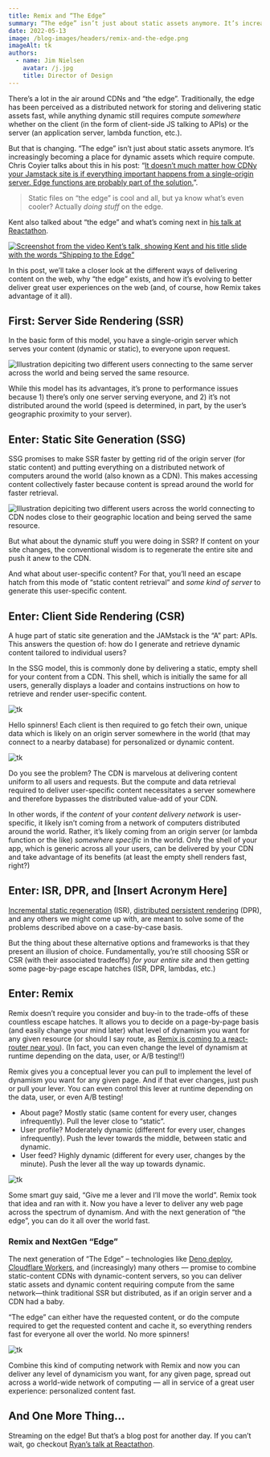 ```yaml
---
title: Remix and “The Edge”
summary: “The edge” isn’t just about static assets anymore. It’s increasingly becoming a place for dynamic assets resulting from compute. Remix is taking full advantage of this next generation of edge computing.
date: 2022-05-13
image: /blog-images/headers/remix-and-the-edge.png
imageAlt: tk
authors:
  - name: Jim Nielsen
    avatar: /j.jpg
    title: Director of Design
---
```


There’s a lot in the air around CDNs and “the edge”. Traditionally, the edge has been perceived as a distributed network for storing and delivering static assets fast, while anything dynamic still requires compute _somewhere_ whether on the client (in the form of client-side JS talking to APIs) or the server (an application server, lambda function, etc.).

But that is changing. “The edge” isn’t just about static assets anymore. It’s increasingly becoming a place for dynamic assets which require compute. Chris Coyier talks about this in his post: “[It doesn’t much matter how CDNy your Jamstack site is if everything important happens from a single-origin server. Edge functions are probably part of the solution.][chris-coyier]”.

> Static files on “the edge” is cool and all, but ya know what’s even cooler? Actually _doing stuff_ on the edge.

Kent also talked about “the edge” and what’s coming next in [his talk at Reactathon][reactathon-kent].

[![Screenshot from the video Kent’s talk, showing Kent and his title slide with the words “Shipping to the Edge”][img-reactathon-kent]][reactathon-kent]

In this post, we’ll take a closer look at the different ways of delivering content on the web, why “the edge” exists, and how it’s evolving to better deliver great user experiences on the web (and, of course, how Remix takes advantage of it all).

## First: Server Side Rendering (SSR)

In the basic form of this model, you have a single-origin server which serves your content (dynamic or static), to everyone upon request.

![Illustration depiciting two different users connecting to the same server across the world and being served the same resource.][img-ssr]

While this model has its advantages, it’s prone to performance issues because 1) there’s only one server serving everyone, and 2) it’s not distributed around the world (speed is determined, in part, by the user’s geographic proximity to your server).

## Enter: Static Site Generation (SSG)

SSG promises to make SSR faster by getting rid of the origin server (for static content) and putting everything on a distributed network of computers around the world (also known as a CDN). This makes accessing content collectively faster because content is spread around the world for faster retrieval.

![Illustration depiciting two different users across the world connecting to CDN nodes close to their geographic location and being served the same resource.][img-ssg]

But what about the dynamic stuff you were doing in SSR? If content on your site changes, the conventional wisdom is to regenerate the entire site and push it anew to the CDN.

And what about user-specific content? For that, you’ll need an escape hatch from this mode of “static content retrieval” and _some kind of server_ to generate this user-specific content.

## Enter: Client Side Rendering (CSR)

A huge part of static site generation and the JAMstack is the “A” part: APIs. This answers the question of: how do I generate and retrieve dynamic content tailored to individual users?

In the SSG model, this is commonly done by delivering a static, empty shell for your content from a CDN. This shell, which is initially the same for all users, generally displays a loader and contains instructions on how to retrieve and render user-specific content.

![tk][img-csr-1]

Hello spinners! Each client is then required to go fetch their own, unique data which is likely on an origin server somewhere in the world (that may connect to a nearby database) for personalized or dynamic content.

![tk][img-csr-2]

Do you see the problem? The CDN is marvelous at delivering content uniform to all users and requests. But the compute and data retrieval required to deliver user-specific content necessitates a server somewhere and therefore bypasses the distributed value-add of your CDN.

In other words, if the _content_ of your _content delivery network_ is user-specific, it likely isn’t coming from a network of computers distributed around the world. Rather, it’s likely coming from an origin server (or lambda function or the like) _somewhere specific_ in the world. Only the shell of your app, which is generic across all your users, can be delivered by your CDN and take advantage of its benefits (at least the empty shell renders fast, right?)

## Enter: ISR, DPR, and [Insert Acronym Here]

[Incremental static regeneration][isr] (ISR), [distributed persistent rendering][dpr] (DPR), and any others we might come up with, are meant to solve some of the problems described above on a case-by-case basis.

But the thing about these alternative options and frameworks is that they present an illusion of choice. Fundamentally, you’re still choosing SSR or CSR (with their associated tradeoffs) _for your entire site_ and then getting some page-by-page escape hatches (ISR, DPR, lambdas, etc.)

## Enter: Remix

Remix doesn’t require you consider and buy-in to the trade-offs of these countless escape hatches. It allows you to decide on a page-by-page basis (and easily change your mind later) what level of dynamism you want for any given resource (or should I say route, as [Remix is coming to a react-router near you][remixing-router]). (In fact, you can even change the level of dynamism at runtime depending on the data, user, or A/B testing!!)

Remix gives you a conceptual lever you can pull to implement the level of dynamism you want for any given page. And if that ever changes, just push or pull your lever. You can even control this lever at runtime depending on the data, user, or even A/B testing!

- About page? Mostly static (same content for every user, changes infrequently). Pull the lever close to “static”.
- User profile? Moderately dynamic (different for every user, changes infrequently). Push the lever towards the middle, between static and dynamic.
- User feed? Highly dynamic (different for every user, changes by the minute). Push the lever all the way up towards dynamic.

![tk][img-lever]

Some smart guy said, “Give me a lever and I’ll move the world”. Remix took that idea and ran with it. Now you have a lever to deliver any web page across the spectrum of dynamism. And with the next generation of “the edge”, you can do it all over the world fast.

### Remix and NextGen “Edge”

The next generation of “The Edge” – technologies like [Deno deploy][deno-deploy], [Cloudflare Workers][cloudflare-workers], and (increasingly) many others — promise to combine static-content CDNs with dynamic-content servers, so you can deliver static assets and dynamic content requiring compute from the same network—think traditional SSR but distributed, as if an origin server and a CDN had a baby.

“The edge” can either have the requested content, or do the compute required to get the requested content and cache it, so everything renders fast for everyone all over the world. No more spinners!

![tk][img-edge]

Combine this kind of computing network with Remix and now you can deliver any level of dynamicism you want, for any given page, spread out across a world-wide network of computing — all in service of a great user experience: personalized content fast.

## And One More Thing…

Streaming on the edge! But that’s a blog post for another day. If you can’t wait, go checkout [Ryan’s talk at Reactathon][reactathon-ryan].

[chris-coyier]: https://chriscoyier.net/2022/05/04/it-doesnt-much-matter-how-cdny-your-jamstack-site-is-if-everything-important-happens-from-a-single-origin-server-edge-functions-are-probably-part-of-the-solution/
[reactathon-kent]: https://youtu.be/V5hPAl1q7vo?t=2546
[img-reactathon-kent]: /blog-images/posts/remix-and-the-edge/kent-talk.jpg
[reactathon-ryan]: https://youtu.be/Ck-e3hd3pKw?t=9274
[img-ssr]: /blog-images/posts/remix-and-the-edge/ssr.png
[img-ssg]: /blog-images/posts/remix-and-the-edge/ssg.png
[img-csr-1]: /blog-images/posts/remix-and-the-edge/csr-1.png
[img-csr-2]: /blog-images/posts/remix-and-the-edge/csr-2.png
[img-edge]: /blog-images/posts/remix-and-the-edge/edge.png
[img-lever]: /blog-images/posts/remix-and-the-edge/static-to-dynamic.png
[isr]: https://nextjs.org/docs/basic-features/data-fetching/incremental-static-regeneration
[dpr]: https://www.netlify.com/blog/2021/04/14/distributed-persistent-rendering-a-new-jamstack-approach-for-faster-builds/
[remixing-router]: remixing-react-router
[deno-deploy]: https://deno.com
[cloudflare-workers]: https://workers.cloudflare.com
